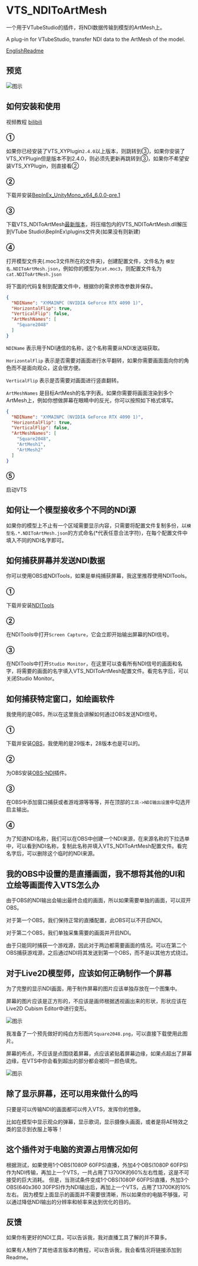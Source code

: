 # VTS_NDIToArtMesh
一个用于VTubeStudio的插件，将NDI数据传输到模型的ArtMesh上。

A plug-in for VTubeStudio, transfer NDI data to the ArtMesh of the model.

[EnglishReadme][7]

## 预览
![图示](ReadmeAssets/NDIToArtMeshPreview.gif)

## 如何安装和使用
视频教程 [bilibili][6]
### ①
如果你已经安装了VTS_XYPlugin`2.4.0`以上版本，则跳转到③，如果你安装了VTS_XYPlugin但是版本不到2.4.0，则必须先更新再跳转到③，如果你不希望安装VTS_XYPlugin，则直接看②

### ②
下载并安装[BepInEx_UnityMono_x64_6.0.0-pre.1][1] 

### ③
下载VTS_NDIToArtMesh[最新版本][2]，将压缩包内的VTS_NDIToArtMesh.dll解压到VTube Studio\BepInEx\plugins文件夹(如果没有则新建)

### ④
打开模型文件夹(.moc3文件所在的文件夹)，创建配置文件，文件名为 `模型名.NDIToArtMesh.json`，例如你的模型为`cat.moc3`，则配置文件名为`cat.NDIToArtMesh.json`

将下面的代码复制到配置文件中，根据你的需求修改参数并保存。

```json
{
  "NDIName": "XYMAINPC (NVIDIA GeForce RTX 4090 1)",
  "HorizontalFlip": true,
  "VerticalFlip": false,
  "ArtMeshNames": [
    "Square2048"
  ]
}
```

`NDIName` 表示用于NDI通信的名称，这个名称需要从NDI发送端获取。

`HorizontalFlip` 表示是否需要对画面进行水平翻转，如果你需要画面面向你的角色而不是面向观众，这会很方便。

`VerticalFlip` 表示是否需要对画面进行竖直翻转。

`ArtMeshNames` 是目标ArtMesh的名字列表。如果你需要将画面渲染到多个ArtMesh上，例如你想做屏幕在眼睛中的反光，你可以按照如下格式填写。

```json
{
  "NDIName": "XYMAINPC (NVIDIA GeForce RTX 4090 1)",
  "HorizontalFlip": true,
  "VerticalFlip": false,
  "ArtMeshNames": [
    "Square2048",
    "ArtMesh1",
    "ArtMesh2"
  ]
}
```
### ⑤
启动VTS

## 如何让一个模型接收多个不同的NDI源
如果你的模型上不止有一个区域需要显示内容，只需要将配置文件复制多份，以`模型名.*.NDIToArtMesh.json`的方式命名(*代表任意合法字符)，在每个配置文件中填入不同的NDI名字即可。


## 如何捕获屏幕并发送NDI数据
你可以使用OBS或NDITools，如果是单纯捕获屏幕，我这里推荐使用NDITools。

### ①
下载并安装[NDITools][3]

### ②
在NDITools中打开`Screen Capture`，它会立即开始输出屏幕的NDI信号。

### ③
在NDITools中打开`Studio Monitor`，在这里可以查看所有NDI信号的画面和名字，将需要的画面的名字填入VTS_NDIToArtMesh配置文件。看完名字后，可以关闭Studio Monitor。

## 如何捕获特定窗口，如绘画软件
我使用的是OBS，所以在这里我会讲解如何通过OBS发送NDI信号。

### ①
下载并安装[OBS][4]，我使用的是29版本，28版本也是可以的。

### ②
为OBS安装[OBS-NDI][5]插件。

### ③
在OBS中添加窗口捕获或者游戏源等等等，并在顶部的`工具->NDI输出设置`中勾选开启主输出。

### ④
为了知道NDI名称，我们可以在OBS中创建一个NDI来源，在来源名称的下拉选单中，可以看到NDI名称，复制此名称并填入VTS_NDIToArtMesh配置文件。看完名字后，可以删除这个临时的NDI来源。

## 我的OBS中设置的是直播画面，我不想将其他的UI和立绘等画面传入VTS怎么办
由于OBS的NDI输出会输出最终合成的画面，所以如果需要单独的画面，可以双开OBS。

对于第一个OBS，我们保持正常的直播配置，此OBS可以不开启NDI。

对于第二个OBS，我们单独采集需要的画面并开启NDI。

由于只能同时捕获一个游戏源，因此对于两边都需要画面的情况。可以在第二个OBS捕获游戏源，之后通过NDI将其发送到第一个OBS，而不是以其他方式绕过。

## 对于Live2D模型师，应该如何正确制作一个屏幕
为了完整的显示NDI画面，用于制作屏幕的图片应该单独存放在一个图集中。

屏幕的图片应该是正方形的，不应该是画师根据透视画出来的形状，形状应该在Live2D Cubism Editor中进行变形。

![图示](ReadmeAssets/ScreenTextureSetting.jpg)

我准备了一个预先做好的纯白方形图片`Square2048.png`，可以直接下载使用此图片。

屏幕的布点，不应该是点围绕着屏幕，点应该紧贴着屏幕边缘，如果点超出了屏幕边缘，在VTS中你会看到超出的部分都会被同一颜色填充。

![图示](ReadmeAssets/ScreenMeshEdit.jpg)

## 除了显示屏幕，还可以用来做什么的吗
只要是可以传输NDI的画面都可以传入VTS，发挥你的想象。

比如在模型中显示观众的弹幕，显示歌词，显示摄像头画面，或者是将AE特效之类的显示到衣服上等等！

## 这个插件对于电脑的资源占用情况如何
根据测试，如果使用1个OBS(1080P 60FPS)直播，外加4个OBS(1080P 60FPS)作为NDI传输，再加上一个VTS，一共占用了13700K的60%左右性能，这是不可接受的巨大消耗。
但是，当测试条件变成1个OBS(1080P 60FPS)直播，外加3个OBS(640x360 30FPS)作为NDI输出后，再加上一个VTS，占用了13700K的10%左右。
因为模型上面显示的画面并不需要很清晰，所以如果你的电脑不够强，可以通过降低NDI输出的分辨率和帧率来达到优化的目的。

## 反馈
如果你有更好的NDI工具，可以告诉我，我对直播工具了解的并不算多。

如果有人制作了其他语言版本的教程，可以告诉我，我会看情况将链接添加到Readme。


[1]: https://github.com/BepInEx/BepInEx/releases/tag/v6.0.0-pre.1
[2]: https://github.com/xiaoye97/VTS_NDIToArtMesh/releases/latest
[3]: https://ndi.tv/tools/#download-tools
[4]: https://obsproject.com/
[5]: https://github.com/Palakis/obs-ndi/releases
[6]: https://www.bilibili.com/video/BV1HG4y1Q75N
[7]: README_EN.md
